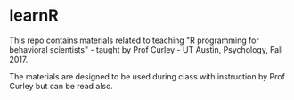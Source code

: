 # learnR

This repo contains materials related to teaching "R programming for behavioral scientists" - taught by Prof Curley - UT Austin, Psychology, Fall 2017.

The materials are  designed to be used during class with instruction by Prof Curley but can be read also.

